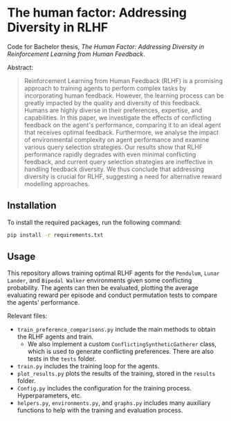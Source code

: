 # The human factor: Addressing Diversity in RLHF

Code for Bachelor thesis, _The Human Factor: Addressing Diversity in Reinforcement Learning from Human Feedback_.

Abstract:

> Reinforcement Learning from Human Feedback (RLHF) is a promising approach to training agents to perform complex tasks 
> by incorporating human feedback. However, the learning process can be greatly impacted by the quality and diversity of
> this feedback. Humans are highly diverse in their preferences, expertise, and capabilities. In this paper, we 
> investigate the effects of conflicting feedback on the agent's performance, comparing it to an ideal agent that receives
> optimal feedback. Furthermore, we analyse the impact of environmental complexity on agent performance and examine
> various query selection strategies. Our results show that RLHF performance rapidly degrades with even minimal
> conflicting feedback, and current query selection strategies are ineffective in handling feedback diversity.
> We thus conclude that addressing diversity is crucial for RLHF, suggesting a need for alternative reward modelling approaches. 

## Installation

To install the required packages, run the following command:

```bash
pip install -r requirements.txt
```

## Usage

This repository allows training optimal RLHF agents for the `Pendulum`, `Lunar Lander`, and `Bipedal Walker` environments
given some conflicting probability. The agents can then be evaluated, plotting the average evaluating reward per episode
and conduct permutation tests to compare the agents' performance.

Relevant files:
- `train_preference_comparisons.py` include the main methods to obtain the RLHF agents and train.
  - We also implement a custom `ConflictingSyntheticGatherer` class, which is used to generate conflicting preferences.
   There are also tests in the `tests` folder.
- `train.py` includes the training loop for the agents.
- `plot_results.py` plots the results of the training, stored in the `results` folder.
- `Config.py` includes the configuration for the training process. Hyperparameters, etc.
- `helpers.py`, `environments.py`, and `graphs.py` includes many auxiliary functions to help with the training and evaluation process.